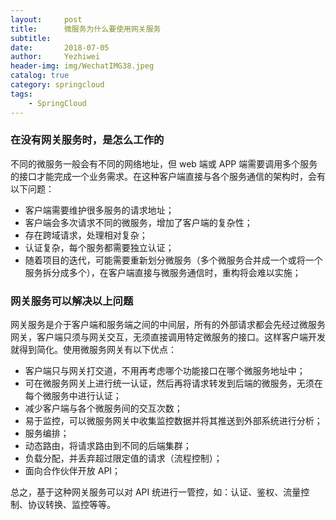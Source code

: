 ```yaml
---
layout:     post
title:      微服务为什么要使用网关服务
subtitle:   
date:       2018-07-05
author:     Yezhiwei
header-img: img/WechatIMG38.jpeg
catalog: true
category: springcloud
tags:
    - SpringCloud  
---
```


### 在没有网关服务时，是怎么工作的

不同的微服务一般会有不同的网络地址，但 web 端或 APP 端需要调用多个服务的接口才能完成一个业务需求。在这种客户端直接与各个服务通信的架构时，会有以下问题：

* 客户端需要维护很多服务的请求地址；
* 客户端会多次请求不同的微服务，增加了客户端的复杂性；
* 存在跨域请求，处理相对复杂；
* 认证复杂，每个服务都需要独立认证；
* 随着项目的迭代，可能需要重新划分微服务（多个微服务合并成一个或将一个服务拆分成多个），在客户端直接与微服务通信时，重构将会难以实施；

### 网关服务可以解决以上问题

网关服务是介于客户端和服务端之间的中间层，所有的外部请求都会先经过微服务网关，客户端只须与网关交互，无须直接调用特定微服务的接口。这样客户端开发就得到简化。使用微服务网关有以下优点：

* 客户端只与网关打交道，不用再考虑哪个功能接口在哪个微服务地址中；
* 可在微服务网关上进行统一认证，然后再将请求转发到后端的微服务，无须在每个微服务中进行认证；
* 减少客户端与各个微服务间的交互次数；
* 易于监控，可以微服务网关中收集监控数据并将其推送到外部系统进行分析；
* 服务编排；
* 动态路由，将请求路由到不同的后端集群；
* 负载分配，并丢弃超过限定值的请求（流程控制）；
* 面向合作伙伴开放 API；

总之，基于这种网关服务可以对 API 统进行一管控，如：认证、鉴权、流量控制、协议转换、监控等等。




